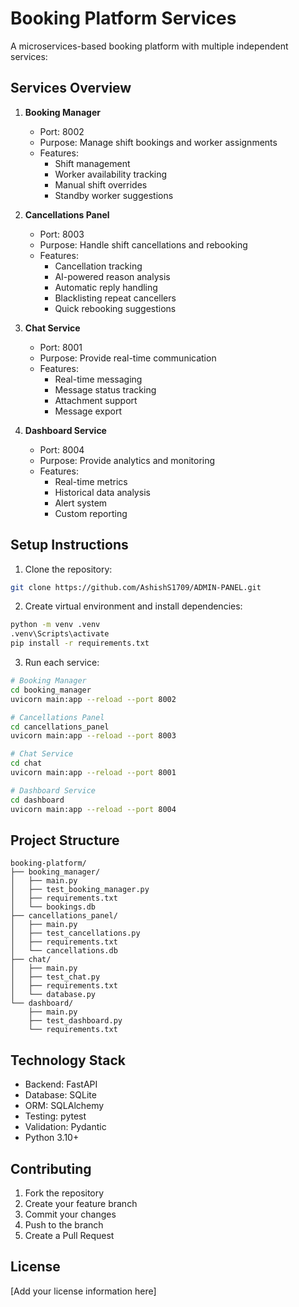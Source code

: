# Booking Platform Services

A microservices-based booking platform with multiple independent services:

## Services Overview

1. **Booking Manager**
   - Port: 8002
   - Purpose: Manage shift bookings and worker assignments
   - Features:
     - Shift management
     - Worker availability tracking
     - Manual shift overrides
     - Standby worker suggestions

2. **Cancellations Panel**
   - Port: 8003
   - Purpose: Handle shift cancellations and rebooking
   - Features:
     - Cancellation tracking
     - AI-powered reason analysis
     - Automatic reply handling
     - Blacklisting repeat cancellers
     - Quick rebooking suggestions

3. **Chat Service**
   - Port: 8001
   - Purpose: Provide real-time communication
   - Features:
     - Real-time messaging
     - Message status tracking
     - Attachment support
     - Message export

4. **Dashboard Service**
   - Port: 8004
   - Purpose: Provide analytics and monitoring
   - Features:
     - Real-time metrics
     - Historical data analysis
     - Alert system
     - Custom reporting

## Setup Instructions

1. Clone the repository:
```bash
git clone https://github.com/AshishS1709/ADMIN-PANEL.git
```

2. Create virtual environment and install dependencies:
```bash
python -m venv .venv
.venv\Scripts\activate
pip install -r requirements.txt
```

3. Run each service:
```bash
# Booking Manager
cd booking_manager
uvicorn main:app --reload --port 8002

# Cancellations Panel
cd cancellations_panel
uvicorn main:app --reload --port 8003

# Chat Service
cd chat
uvicorn main:app --reload --port 8001

# Dashboard Service
cd dashboard
uvicorn main:app --reload --port 8004
```

## Project Structure
```
booking-platform/
├── booking_manager/
│   ├── main.py
│   ├── test_booking_manager.py
│   ├── requirements.txt
│   └── bookings.db
├── cancellations_panel/
│   ├── main.py
│   ├── test_cancellations.py
│   ├── requirements.txt
│   └── cancellations.db
├── chat/
│   ├── main.py
│   ├── test_chat.py
│   ├── requirements.txt
│   └── database.py
└── dashboard/
    ├── main.py
    ├── test_dashboard.py
    └── requirements.txt
```

## Technology Stack

- Backend: FastAPI
- Database: SQLite
- ORM: SQLAlchemy
- Testing: pytest
- Validation: Pydantic
- Python 3.10+

## Contributing

1. Fork the repository
2. Create your feature branch
3. Commit your changes
4. Push to the branch
5. Create a Pull Request

## License

[Add your license information here]
